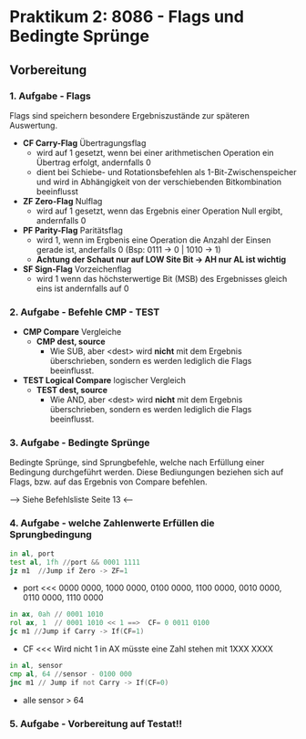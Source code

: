 
# Praktikum 2: 8086 - Flags und Bedingte Sprünge

## Vorbereitung 

### 1. Aufgabe - Flags
Flags sind speichern besondere Ergebniszustände zur späteren Auswertung.

* __CF Carry-Flag__ Übertragungsflag
  * wird auf 1 gesetzt, wenn bei einer arithmetischen Operation ein Übertrag erfolgt, andernfalls 0
  * dient bei Schiebe- und Rotationsbefehlen als 1-Bit-Zwischenspeicher und wird in Abhängigkeit von der verschiebenden Bitkombination beeinflusst
* __ZF Zero-Flag__ Nulflag
  * wird auf 1 gesetzt, wenn das Ergebnis einer Operation Null ergibt, andernfalls 0
* __PF Parity-Flag__ Paritätsflag
  * wird 1, wenn im Ergbenis eine Operation die Anzahl der Einsen gerade ist, anderfalls 0 (Bsp: 0111 -> 0 | 1010 -> 1) 
  * __Achtung der Schaut nur auf LOW Site Bit -> AH nur AL ist wichtig__
* __SF Sign-Flag__ Vorzeichenflag
  * wird 1 wenn das höchsterwertige Bit (MSB) des Ergebnisses gleich eins ist andernfalls auf 0

### 2. Aufgabe - Befehle CMP - TEST

* __CMP Compare__ Vergleiche 
  * __CMP dest, source__
    * Wie SUB, aber \<dest> wird __nicht__ mit dem Ergebnis überschrieben, sondern es werden lediglich die Flags beeinflusst.
* __TEST Logical Compare__ logischer Vergleich 
  * __TEST dest, source__
    * Wie AND, aber \<dest> wird __nicht__ mit dem Ergebnis überschrieben, sondern es werden lediglich die Flags beeinflusst.

### 3. Aufgabe - Bedingte Sprünge 

Bedingte Sprünge, sind Sprungbefehle, welche nach Erfüllung einer Bedingung durchgeführt werden. Diese Bediungungen beziehen sich auf Flags, bzw. auf das Ergebnis von Compare befehlen.

--> Siehe Befehlsliste Seite 13 <--

### 4. Aufgabe - welche Zahlenwerte Erfüllen die Sprungbedingung

```asm 
in al, port  
test al, 1fh //port && 0001 1111
jz m1  //Jump if Zero -> ZF=1
```
* port <<< 0000 0000, 1000 0000, 0100 0000, 1100 0000, 0010 0000, 0110 0000, 1110 0000

```asm
in ax, 0ah // 0001 1010
rol ax, 1  // 0001 1010 << 1 ==>  CF= 0 0011 0100
jc m1 //Jump if Carry -> If(CF=1)
```
* CF <<< Wird nicht 1 in AX müsste eine Zahl stehen mit 1XXX XXXX

```asm
in al, sensor 
cmp al, 64 //sensor - 0100 000
jnc m1 // Jump if not Carry -> If(CF=0)
```
* alle sensor > 64 

### 5. Aufgabe - Vorbereitung auf Testat!! 

```asm

```

